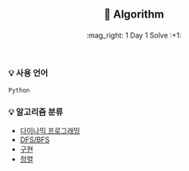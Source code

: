 <br/>


## <p align="center"> :book: Algorithm
<p align="center"> :mag_right: 1 Day 1 Solve :+1: </p> 

<br/>

### :bulb: 사용 언어
```
Python
```
 

### :bulb: 알고리즘 분류
 - [다이나믹 프로그래밍](https://github.com/JeongEunJi1127/Algorithm/tree/master/%EC%95%8C%EA%B3%A0%EB%A6%AC%EC%A6%98%20%EB%B6%84%EB%A5%98/%EB%8B%A4%EC%9D%B4%EB%82%98%EB%AF%B9%20%ED%94%84%EB%A1%9C%EA%B7%B8%EB%9E%98%EB%B0%8D)
 - [DFS/BFS](https://github.com/JeongEunJi1127/Algorithm/tree/master/%EC%95%8C%EA%B3%A0%EB%A6%AC%EC%A6%98%20%EB%B6%84%EB%A5%98/DFS%26BFS)
 - [구현](https://github.com/JeongEunJi1127/Algorithm/tree/master/%EC%95%8C%EA%B3%A0%EB%A6%AC%EC%A6%98%20%EB%B6%84%EB%A5%98/%EA%B5%AC%ED%98%84)
 - [정렬](https://github.com/JeongEunJi1127/Algorithm/tree/master/%EC%95%8C%EA%B3%A0%EB%A6%AC%EC%A6%98%20%EB%B6%84%EB%A5%98/%EC%A0%95%EB%A0%AC)